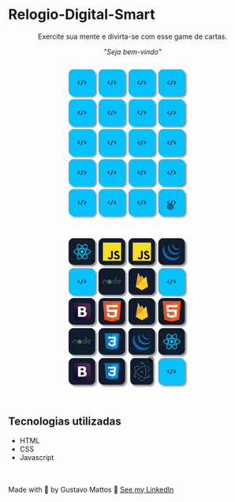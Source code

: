 # Relogio-Digital-Smart
<p align="center">Exercite sua mente e divirta-se com esse game de cartas.</p>

<p align="center"><i>"Seja bem-vindo" </i> </p>

<p align="center">
  <kbd>
    <img width="250" style="border-radius: 5px" src="image/FrontWindow.gif" alt="Intro">
  </kbd>
  &nbsp;&nbsp;&nbsp;&nbsp;
  <kbd>
    <img width="250" style="border-radius: 5px" src="image/FrontWindow2.gif" alt="Intro">
  </kbd>
  &nbsp;&nbsp;&nbsp;&nbsp;
  
</p>

## Tecnologias utilizadas
- HTML
- CSS
- Javascript
<br><br><br>

Made with 💙 by Gustavo Mattos 👋 [See my LinkedIn](https://www.linkedin.com/in/guh-mattos/)
